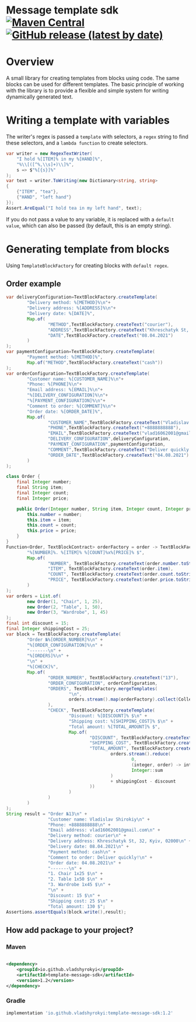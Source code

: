 Message template sdk [![Maven Central](https://img.shields.io/maven-central/v/io.github.vladshyrokyi/template-message-sdk)](https://search.maven.org/artifact/io.github.vladshyrokyi/template-message-sdk) [![GitHub release (latest by date)](https://img.shields.io/github/v/release/VladShyrokyi/template-message-java-sdk)](https://github.com/VladShyrokyi/template-message-java-sdk)
====

# Overview

A small library for creating templates from blocks using code. The same blocks can be used for different templates. The
basic principle of working with the library is to provide a flexible and simple system for writing dynamically generated
text.

# Writing a template with variables

The writer's regex is passed a `template` with selectors, a `regex` string to find these selectors, and
a `lambda function` to create selectors.

```c#
var writer = new RegexTextWriter(
    "I hold %[ITEM]% in my %[HAND]%",
    "%\\[([^%,\\s]+)\\]%",
    s => $"%[{s}]%"
);
var text = writer.ToWriting(new Dictionary<string, string>
{
    {"ITEM", "tea"},
    {"HAND", "left hand"}
});
Assert.AreEqual("I hold tea in my left hand", text);
```

If you do not pass a value to any variable, it is replaced with a `default value`, which can also be passed (by default,
this is an empty string).

# Generating template from blocks

Using `TemplateBlockFactory` for creating blocks with `default regex`.

## Order example

```java
var deliveryConfiguration=TextBlockFactory.createTemplate(
        "Delivery method: %[METHOD]%\n"+
        "Delivery address: %[ADDRESS]%\n"+
        "Delivery date: %[DATE]%",
        Map.of(
                "METHOD",TextBlockFactory.createText("courier"),
                "ADDRESS",TextBlockFactory.createText("Khreschatyk St, 32, Kyiv, 02000"),
                "DATE",TextBlockFactory.createText("08.04.2021")
        )
);
var paymentConfiguration=TextBlockFactory.createTemplate(
        "Payment method: %[METHOD]%",
        Map.of("METHOD",TextBlockFactory.createText("cash"))
);
var orderConfiguration=TextBlockFactory.createTemplate(
        "Customer name: %[CUSTOMER_NAME]%\n"+
        "Phone: %[PHONE]%\n"+
        "Email address: %[EMAIL]%\n"+
        "%[DELIVERY_CONFIGURATION]%\n"+
        "%[PAYMENT_CONFIGURATION]%\n"+
        "Comment to order: %[COMMENT]%\n"+
        "Order date: %[ORDER_DATE]%",
        Map.of(
                "CUSTOMER_NAME",TextBlockFactory.createText("Vladislav Shirokiy"),
                "PHONE",TextBlockFactory.createText("+8888888888"),
                "EMAIL",TextBlockFactory.createText("vlad16062001@gmail.com"),
                "DELIVERY_CONFIGURATION",deliveryConfiguration,
                "PAYMENT_CONFIGURATION",paymentConfiguration,
                "COMMENT",TextBlockFactory.createText("Deliver quickly!"),
                "ORDER_DATE",TextBlockFactory.createText("04.08.2021")
        )
);

class Order {
    final Integer number;
    final String item;
    final Integer count;
    final Integer price;

    public Order(Integer number, String item, Integer count, Integer price) {
        this.number = number;
        this.item = item;
        this.count = count;
        this.price = price;
    }
}
Function<Order, TextBlockContract> orderFactory = order -> TextBlockFactory.createTemplate(
        "%[NUMBER]%. %[ITEM]% %[COUNT]%x%[PRICE]% $",
        Map.of(
                "NUMBER", TextBlockFactory.createText(order.number.toString()),
                "ITEM", TextBlockFactory.createText(order.item),
                "COUNT", TextBlockFactory.createText(order.count.toString()),
                "PRICE", TextBlockFactory.createText(order.price.toString())
        )
);
var orders = List.of(
        new Order(1, "Chair", 1, 25),
        new Order(2, "Table", 1, 50),
        new Order(3, "Wardrobe", 1, 45)
);
final int discount = 15;
final Integer shippingCost = 25;
var block = TextBlockFactory.createTemplate(
        "Order №%[ORDER_NUMBER]%\n" +
        "%[ORDER_CONFIGURATION]%\n" +
        "-------\n" +
        "%[ORDERS]%\n" +
        "\n" +
        "%[CHECK]%",
        Map.of(
                "ORDER_NUMBER", TextBlockFactory.createText("13"),
                "ORDER_CONFIGURATION", orderConfiguration,
                "ORDERS", TextBlockFactory.mergeTemplates(
                        "\n",
                        orders.stream().map(orderFactory).collect(Collectors.toList())
                ),
                "CHECK", TextBlockFactory.createTemplate(
                        "Discount: %[DISCOUNT]% $\n" +
                        "Shipping cost: %[SHIPPING_COST]% $\n" +
                        "Total amount: %[TOTAL_AMOUNT]% $",
                        Map.of(
                                "DISCOUNT", TextBlockFactory.createText(Integer.toString(discount)),
                                "SHIPPING_COST", TextBlockFactory.createText(shippingCost.toString()),
                                "TOTAL_AMOUNT", TextBlockFactory.createText(Integer.toString(
                                        orders.stream().reduce(
                                                0,
                                                (integer, order) -> integer + order.price * order.count,
                                                Integer::sum
                                        )
                                        + shippingCost - discount
                                ))
                        )
                )
        )
);
String result = "Order №13\n" +
                "Customer name: Vladislav Shirokiy\n" +
                "Phone: +8888888888\n" +
                "Email address: vlad16062001@gmail.com\n" +
                "Delivery method: courier\n" +
                "Delivery address: Khreschatyk St, 32, Kyiv, 02000\n" +
                "Delivery date: 08.04.2021\n" +
                "Payment method: cash\n" +
                "Comment to order: Deliver quickly!\n" +
                "Order date: 04.08.2021\n" +
                "-------\n" +
                "1. Chair 1x25 $\n" +
                "2. Table 1x50 $\n" +
                "3. Wardrobe 1x45 $\n" +
                "\n" +
                "Discount: 15 $\n" +
                "Shipping cost: 25 $\n" +
                "Total amount: 130 $";
Assertions.assertEquals(block.write(),result);
```

## How add package to your project?

### Maven

```xml

<dependency>
    <groupId>io.github.vladshyrokyi</groupId>
    <artifactId>template-message-sdk</artifactId>
    <version>1.2</version>
</dependency>
```

### Gradle
```groovy
implementation 'io.github.vladshyrokyi:template-message-sdk:1.2'
```
